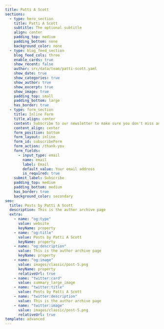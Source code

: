 ```yaml
---
title: Patti A Scott
sections:
  - type: hero_section
    title: Patti A Scott
    subtitle: The optional subtitle
    align: center
    padding_top: medium
    padding_bottom: none
    background_color: none
  - type: blog_feed_section
    blog_feed_cols: three
    enable_cards: true
    show_recent: false
    author: src/data/team/patti-scott.yaml
    show_date: true
    show_categories: true
    show_author: true
    show_excerpt: true
    show_image: true
    padding_top: small
    padding_bottom: large
    has_border: true
  - type: form_section
    title: Inline Form
    title_align: center
    content: Subscribe to our newsletter to make sure you don't miss anything.
    content_align: center
    form_position: bottom
    form_layout: inline
    form_id: subscribeForm
    form_action: /thank-you
    form_fields:
      - input_type: email
        name: email
        label: Email
        default_value: Your email address
        is_required: true
    submit_label: Subscribe
    padding_top: medium
    padding_bottom: medium
    has_border: true
    background_color: secondary
seo:
  title: Posts by Patti A Scott
  description: This is the author archive page
  extra:
    - name: "og:type"
      value: website
      keyName: property
    - name: "og:title"
      value: Posts by Patti A Scott
      keyName: property
    - name: "og:description"
      value: This is the author archive page
      keyName: property
    - name: "og:image"
      value: images/classic/post-5.png
      keyName: property
      relativeUrl: true
    - name: "twitter:card"
      value: summary_large_image
    - name: "twitter:title"
      value: Posts by Patti A Scott
    - name: "twitter:description"
      value: This is the author archive page
    - name: "twitter:image"
      value: images/classic/post-5.png
      relativeUrl: true
template: advanced
---
```

